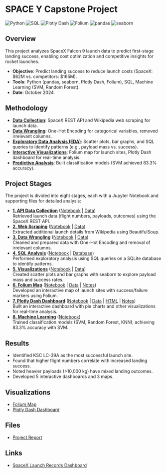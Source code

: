 
# SPACE Y Capstone Project

![Python](https://img.shields.io/badge/Python-3.8-3776AB?style=flat&logo=python&logoColor=white)
![SQL](https://img.shields.io/badge/SQL-Standard-F28C38?style=flat&logo=postgresql&logoColor=white)
![Plotly Dash](https://img.shields.io/badge/Plotly%20Dash-2023-013243?style=flat)
![Folium](https://img.shields.io/badge/Folium-2023-77B72A?style=flat)
![pandas](https://img.shields.io/badge/pandas-1.5-150458?style=flat&logo=pandas&logoColor=white)
![seaborn](https://img.shields.io/badge/seaborn-0.12-1B4F72?style=flat)

## Overview
This project analyzes SpaceX Falcon 9 launch data to predict first-stage landing success, enabling cost optimization and competitive insights for rocket launches.

- **Objective**: Predict landing success to reduce launch costs (SpaceX: $62M vs. competitors: $165M).
- **Tools**: Python (pandas, seaborn, Plotly Dash, Folium), SQL, Machine Learning (SVM, Random Forest).
- **Date**: October 2024.

## Methodology
- <ins>**Data Collection**</ins>: SpaceX REST API and Wikipedia web scraping for launch data.
- <ins>**Data Wrangling**</ins>: One-Hot Encoding for categorical variables, removed irrelevant columns.
- <ins>**Exploratory Data Analysis (EDA)**</ins>: Scatter plots, bar graphs, and SQL queries to identify patterns (e.g., payload mass vs. success).
- <ins>**Interactive Visualizations**</ins>: Folium map for launch sites, Plotly Dash dashboard for real-time analysis.
- <ins>**Predictive Analysis**</ins>: Built classification models (SVM achieved 83.3% accuracy).

## Project Stages
The project is divided into eight stages, each with a Jupyter Notebook and supporting files for detailed analysis:

- <ins>**1. API Data Collection**</ins> ([Notebook](1_API/jupyter-labs-spacex-data-collection-api.ipynb) | [Data](1_API/dataset_part_1.csv))  
  Retrieved launch data (flight numbers, payloads, outcomes) using the SpaceX REST API.
- <ins>**2. Web Scraping**</ins> ([Notebook](2_Web%20Scraping/jupyter-labs-webscraping.ipynb) | [Data](2_Web%20Scraping/spacex_web_scraped.csv))  
  Extracted additional launch details from Wikipedia using BeautifulSoup.
- <ins>**3. Data Wrangling**</ins> ([Notebook](3_Data%20Wrangling/labs-jupyter-spacex-Data%20wrangling-v2.ipynb) | [Data](3_Data%20Wrangling/dataset_part_2.csv))  
  Cleaned and prepared data with One-Hot Encoding and removal of irrelevant columns.
- <ins>**4. SQL Analysis**</ins> ([Notebook](4_SQL/jupyter-labs-eda-sql-coursera_sqllite.ipynb) | [Database](4_SQL/my_data1.db))  
  Performed exploratory analysis using SQL queries on a SQLite database to identify patterns.
- <ins>**5. Visualizations**</ins> ([Notebook](5_Visualizations/jupyter-labs-eda-dataviz-v2.ipynb) | [Data](5_Visualizations/dataset_part_3.csv))  
  Created scatter plots and bar graphs with seaborn to explore payload mass and success rates.
- <ins>**6. Folium Map**</ins> ([Notebook](6_Folium/lab-jupyter-launch-site-location-v2.ipynb) | [Data](6_Folium/spacex_launch_geo%20(1).csv) | [Notes](6_Folium/load%20map.txt))  
  Developed an interactive map of launch sites with success/failure markers using Folium.
- <ins>**7. Plotly Dash Dashboard**</ins> ([Notebook](7_Dash/Build%20an%20Interactive%20Dashboard%20with%20Ploty%20Dash.ipynb) | [Data](7_Dash/spacex_launch_dash.csv) | [HTML](7_Dash/Build%20an%20Interactive%20Dashboard%20with%20Ploty%20Dash.html) | [Notes](7_Dash/Adapting%20the%20assignment%20to%20be%20run%20on%20Jupyter%20Notebook.txt))  
  Built an interactive dashboard with pie charts and other visualizations for real-time analysis.
- <ins>**8. Machine Learning**</ins> ([Notebook](8_ML/SpaceX-Machine-Learning-Prediction-Part-5-v1.ipynb))  
  Trained classification models (SVM, Random Forest, KNN), achieving 83.3% accuracy with SVM.

## Results
- Identified KSC LC-39A as the most successful launch site.
- Found that higher flight numbers correlate with increased landing success.
- Noted heavier payloads (>10,000 kg) have mixed landing outcomes.
- Developed 5 interactive dashboards and 3 maps.

## Visualizations
- [Folium Map](visualizations/launch_sites_map.png) 
- [Plotly Dash Dashboard](visualizations/dashboard_pie_chart.png) 

## Files
- [Project Report](docs/SpaceY.pdf)

## Links
- [SpaceX Launch Records Dashboard](https://vsianskyi.pythonanywhere.com) 
